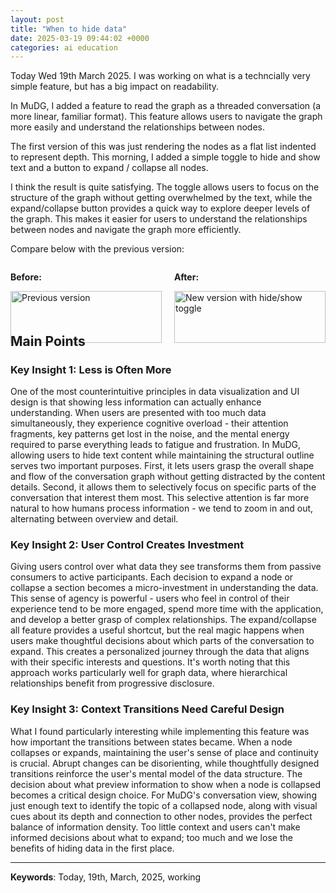 ```yaml
---
layout: post
title: "When to hide data"
date: 2025-03-19 09:44:02 +0000
categories: ai education
---
```


Today Wed 19th March 2025.  I was working on what is a techncially very simple feature, but has a big impact on readability.

In MuDG, I added a feature to read the graph as a threaded conversation (a more linear, familiar format).  This feature allows users to navigate the graph more easily and understand the relationships between nodes.

The first version of this was just rendering the nodes as a flat list indented to represent depth.  This morning, I added a simple toggle to hide and show text and a button to expand / collapse all nodes.

I think the result is quite satisfying. The toggle allows users to focus on the structure of the graph without getting overwhelmed by the text, while the expand/collapse button provides a quick way to explore deeper levels of the graph. This makes it easier for users to understand the relationships between nodes and navigate the graph more efficiently.

Compare below with the previous version:
<div style="display: flex; justify-content: space-between; margin-bottom: 20px;">
  <div style="flex: 1; margin-right: 10px;">
    <p><strong>Before:</strong></p>
    <img src="{{ site.baseurl }}/assets/img/conv_v1.webp" alt="Previous version" style="width: 100%;">
  </div>
  <div style="flex: 1; margin-left: 10px;">
    <p><strong>After:</strong></p>
    <img src="{{ site.baseurl }}/assets/img/conv_v2.webp" alt="New version with hide/show toggle" style="width: 100%;">
  </div>
</div>


## Main Points

### Key Insight 1: Less is Often More

One of the most counterintuitive principles in data visualization and UI design is that showing less information can actually enhance understanding. When users are presented with too much data simultaneously, they experience cognitive overload - their attention fragments, key patterns get lost in the noise, and the mental energy required to parse everything leads to fatigue and frustration.
In MuDG, allowing users to hide text content while maintaining the structural outline serves two important purposes. First, it lets users grasp the overall shape and flow of the conversation graph without getting distracted by the content details. Second, it allows them to selectively focus on specific parts of the conversation that interest them most. This selective attention is far more natural to how humans process information - we tend to zoom in and out, alternating between overview and detail.

### Key Insight 2: User Control Creates Investment

Giving users control over what data they see transforms them from passive consumers to active participants. Each decision to expand a node or collapse a section becomes a micro-investment in understanding the data. This sense of agency is powerful - users who feel in control of their experience tend to be more engaged, spend more time with the application, and develop a better grasp of complex relationships.
The expand/collapse all feature provides a useful shortcut, but the real magic happens when users make thoughtful decisions about which parts of the conversation to expand. This creates a personalized journey through the data that aligns with their specific interests and questions. It's worth noting that this approach works particularly well for graph data, where hierarchical relationships benefit from progressive disclosure.

### Key Insight 3: Context Transitions Need Careful Design
What I found particularly interesting while implementing this feature was how important the transitions between states became. When a node collapses or expands, maintaining the user's sense of place and continuity is crucial. Abrupt changes can be disorienting, while thoughtfully designed transitions reinforce the user's mental model of the data structure.
The decision about what preview information to show when a node is collapsed becomes a critical design choice. For MuDG's conversation view, showing just enough text to identify the topic of a collapsed node, along with visual cues about its depth and connection to other nodes, provides the perfect balance of information density. Too little context and users can't make informed decisions about what to expand; too much and we lose the benefits of hiding data in the first place.

---

**Keywords**: Today, 19th, March, 2025, working
